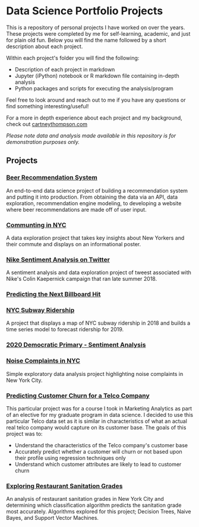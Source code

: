 # Data Science Portfolio Projects
This is a repository of personal projects I have worked on over the years. These projects were completed by me for self-learning, academic, and just for plain old fun. Below you will find the name followed by a short description about each project. 

Within each project's folder you will find the following:
* Description of each project in markdown
* Jupyter (iPython) notebook or R markdown file containing in-depth analysis
* Python packages and scripts for executing the analysis/program

Feel free to look around and reach out to me if you have any questions or find something interesting/useful! 

For a more in depth experience about each project and my background, check out [cartneythompson.com](http://cartneythompson.com)

*Please note data and analysis made available in this repository is for demonstration purposes only.*

## **Projects**

### [Beer Recommendation System](https://github.com/cartney06/Data-Science-Projects/tree/master/Beer%20Recommendation%20System)
An end-to-end data science project of building a recommendation system and putting it into production. 
From obtaining the data via an API, data exploration, recommendation engine modeling, to developing a website where beer recommendations are made off of user input.

### [Communting in NYC](https://github.com/cartney06/Data-Science-Projects/tree/master/Commuting%20in%20NYC)
A data exploration project that takes key insights about New Yorkers and their commute and displays on an informational poster.

### [Nike Sentiment Analysis on Twitter](https://github.com/cartney06/Data-Science-Projects/tree/master/Nike%20Sentiment%20Analysis%20on%20Twitter)
A sentiment analysis and data exploration project of tweest associated with Nike's Colin Kaepernick campaign that ran late summer 2018.

### [Predicting the Next Billboard Hit](https://github.com/cartney06/Data-Science-Projects/tree/master/Predicting%20the%20Next%20Billboard%20Hit)

### [NYC Subway Ridership](https://github.com/cartney06/Data-Science-Projects/tree/master/NYC%20Subway%20Ridership)
A project that displays a map of NYC subway ridership in 2018 and builds a time series model to forecast ridership for 2019.

### [2020 Democratic Primary - Sentiment Analysis](https://github.com/cartney06/Data-Science-Projects/2016%20Democratic%20Primary%20Analysis)

### [Noise Complaints in NYC](https://github.com/cartney06/Data-Science-Projects/tree/master/Noise%20Complaints%20in%20New%20York%20City)
Simple exploratory data analysis project highlighting noise complaints in New York City.

### [Predicting Customer Churn for a Telco Company](https://github.com/cartney06/Data-Science-Projects/tree/master/Predicting%20Customer%20Churn%20for%20a%20Telco%20Company)
This particular project was for a course I took in Marketing Analytics as part of an elective for my graduate program in data science. 
I decided to use this particular Telco data set as it is similar in characteristics of what an actual real telco company would capture on its customer base.
The goals of this project was to:

- Understand the characteristics of the Telco company's customer base
- Accurately predict whether a customer will churn or not based upon their profile using regression techniques only
- Understand which customer attributes are likely to lead to customer churn

### [Exploring Restaurant Sanitation Grades](https://github.com/cartney06/Data-Science-Projects/tree/master/Exploring%20Restaurant%20Sanitation%20Grades)
An analysis of restaurant sanitation grades in New York City and determining which classification algorithm predicts the sanitation grade most accurately.
Algorithms explored for this project; Decision Trees, Naive Bayes, and Support Vector Machines.
